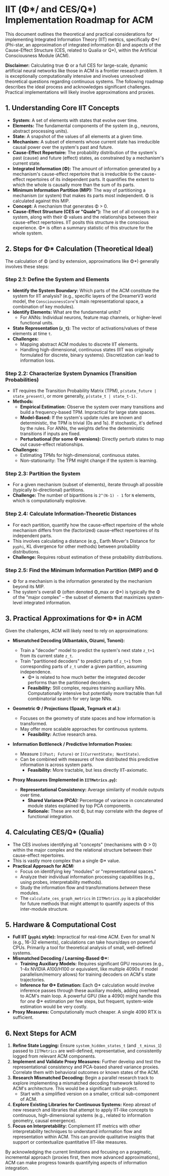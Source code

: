 # IIT (Φ*/ and CES/Q*) Implementation Roadmap for ACM

This document outlines the theoretical and practical considerations for implementing Integrated Information Theory (IIT) metrics, specifically Φ*/ (Phi-star, an approximation of integrated information Φ) and aspects of the Cause-Effect Structure (CES, related to Qualia or Q*), within the Artificial Consciousness Module (ACM).

**Disclaimer:** Calculating true Φ or a full CES for large-scale, dynamic artificial neural networks like those in ACM is a frontier research problem. It is exceptionally computationally intensive and involves unresolved theoretical questions regarding continuous systems. The following roadmap describes the ideal process and acknowledges significant challenges. Practical implementations will likely involve approximations and proxies.

## 1. Understanding Core IIT Concepts

* **System:** A set of elements with states that evolve over time.
* **Elements:** The fundamental components of the system (e.g., neurons, abstract processing units).
* **State:** A snapshot of the values of all elements at a given time.
* **Mechanism:** A subset of elements whose current state has irreducible causal power over the system's past and future.
* **Cause-Effect Repertoire:** The probability distribution of the system's past (cause) and future (effect) states, as constrained by a mechanism's current state.
* **Integrated Information (Φ):** The amount of information generated by a mechanism's cause-effect repertoire that is irreducible to the cause-effect repertoires of its independent parts. It quantifies the extent to which the whole is causally more than the sum of its parts.
* **Minimum Information Partition (MIP):** The way of partitioning a mechanism (or system) that makes its parts most independent. Φ is calculated against this MIP.
* **Concept:** A mechanism that generates Φ > 0.
* **Cause-Effect Structure (CES or "Quale"):** The set of all concepts in a system, along with their Φ values and the relationships between their cause-effect repertoires. IIT posits this structure *is* the conscious experience. Φ* is often a summary statistic of this structure for the whole system.

## 2. Steps for Φ* Calculation (Theoretical Ideal)

The calculation of Φ (and by extension, approximations like Φ*) generally involves these steps:

### Step 2.1: Define the System and Elements

* **Identify the System Boundary:** Which parts of the ACM constitute the system for IIT analysis? (e.g., specific layers of the DreamerV3 world model, the `ConsciousnessCore`'s main representational space, a combination of key modules).
* **Identify Elements:** What are the fundamental units?
  * For ANNs: Individual neurons, feature map channels, or higher-level functional units.
* **State Representation (`z_t`):** The vector of activations/values of these elements at time `t`.
* **Challenges:**
  * Mapping abstract ACM modules to discrete IIT elements.
  * Handling high-dimensional, continuous states (IIT was originally formulated for discrete, binary systems). Discretization can lead to information loss.

### Step 2.2: Characterize System Dynamics (Transition Probabilities)

* IIT requires the Transition Probability Matrix (TPM), `p(state_future | state_present)`, or more generally, `p(state_t | state_t-1)`.
* **Methods:**
  * **Empirical Estimation:** Observe the system over many transitions and build a frequency-based TPM. Impractical for large state spaces.
  * **Model-Based:** If the system's update rules are known and deterministic, the TPM is trivial (0s and 1s). If stochastic, it's defined by the rules. For ANNs, the weights define the deterministic transitions if inputs are fixed.
  * **Perturbational (for some Φ versions):** Directly perturb states to map out cause-effect relationships.
* **Challenges:**
  * Estimating TPMs for high-dimensional, continuous states.
  * Non-stationarity: The TPM might change if the system is learning.

### Step 2.3: Partition the System

* For a given mechanism (subset of elements), iterate through all possible (typically bi-directional) partitions.
* **Challenge:** The number of bipartitions is `2^(N-1) - 1` for `N` elements, which is computationally explosive.

### Step 2.4: Calculate Information-Theoretic Distances

* For each partition, quantify how the cause-effect repertoire of the whole mechanism differs from the (factorized) cause-effect repertoires of its independent parts.
* This involves calculating a distance (e.g., Earth Mover's Distance for `pyphi`, KL divergence for other methods) between probability distributions.
* **Challenge:** Requires robust estimation of these probability distributions.

### Step 2.5: Find the Minimum Information Partition (MIP) and Φ

* Φ for a mechanism is the information generated by the mechanism beyond its MIP.
* The system's overall Φ (often denoted Φ_max or Φ*) is typically the Φ of the "major complex" – the subset of elements that maximizes system-level integrated information.

## 3. Practical Approximations for Φ* in ACM

Given the challenges, ACM will likely need to rely on approximations:

* **Mismatched Decoding (Albantakis, Oizumi, Tononi):**
  * Train a "decoder" model to predict the system's next state `z_t+1` from its current state `z_t`.
  * Train "partitioned decoders" to predict parts of `z_t+1` from corresponding parts of `z_t` under a given partition, assuming independence.
    * Φ* is related to how much better the integrated decoder performs than the partitioned decoders.
    * **Feasibility:** Still complex, requires training auxiliary NNs. Computationally intensive but potentially more tractable than full combinatorial search for very large NNs.

* **Geometric Φ / Projections (Spaak, Tegmark et al.):**
  * Focuses on the geometry of state spaces and how information is transformed.
  * May offer more scalable approaches for continuous systems.
    * **Feasibility:** Active research area.

* **Information Bottleneck / Predictive Information Proxies:**
  * Measure `I(Past; Future)` or `I(CurrentState; NextState)`.
  * Can be combined with measures of how distributed this predictive information is across system parts.
    * **Feasibility:** More tractable, but less directly IIT-axiomatic.

* **Proxy Measures (Implemented in `IITMetrics.py`):**

  * **Representational Consistency:** Average similarity of module outputs over time.
    * **Shared Variance (PCA):** Percentage of variance in concatenated module states explained by top PCA components.
    * **Rationale:** These are not Φ, but may correlate with the degree of functional integration.

## 4. Calculating CES/Q* (Qualia)

* The CES involves identifying all "concepts" (mechanisms with Φ > 0) within the major complex and the relational structure between their cause-effect repertoires.
* This is vastly more complex than a single Φ* value.
* **Practical Approach for ACM:**
  * Focus on identifying key "modules" or "representational spaces."
  * Analyze their individual information processing capabilities (e.g., using probes, interpretability methods).
  * Study the information flow and transformations *between* these modules.
  * The `calculate_ces_graph_metrics` in `IITMetrics.py` is a placeholder for future methods that might attempt to quantify aspects of this inter-module structure.

## 5. Hardware & Computational Cost

* **Full IIT (`pyphi` style):** Impractical for real-time ACM. Even for small N (e.g., 16-32 elements), calculations can take hours/days on powerful CPUs. Primarily a tool for theoretical analysis of small, well-defined systems.
* **Mismatched Decoding / Learning-Based Φ\*:**
  * **Training Auxiliary Models:** Requires significant GPU resources (e.g., 1-4x NVIDIA A100/H100 or equivalent, like multiple 4090s if model parallelism/memory allows) for training decoders on ACM's state trajectories.
  * **Inference for Φ\* Estimation:** Each Φ\* calculation would involve inference passes through these auxiliary models, adding overhead to ACM's main loop. A powerful GPU (like a 4090) might handle this for *one* Φ\* estimation per few steps, but frequent, system-wide estimation would be very costly.
* **Proxy Measures:** Computationally much cheaper. A single 4090 RTX is sufficient.

## 6. Next Steps for ACM

1. **Refine State Logging:** Ensure `system_hidden_states_t` (and `_t_minus_1`) passed to `IITMetrics` are well-defined, representative, and consistently logged from relevant ACM components.
2. **Implement and Validate Proxy Measures:** Further develop and test the representational consistency and PCA-based shared variance proxies. Correlate them with behavioral outcomes or known states of the ACM.
3. **Research Mismatched Decoding:** Begin a parallel research track to explore implementing a mismatched decoding framework tailored to ACM's architecture. This would be a significant sub-project.
    * Start with a simplified version on a smaller, critical sub-component of ACM.
4. **Explore Existing Libraries for Continuous Systems:** Keep abreast of new research and libraries that attempt to apply IIT-like concepts to continuous, high-dimensional systems (e.g., related to information geometry, causal emergence).
5. **Focus on Interpretability:** Complement IIT metrics with other interpretability techniques to understand information flow and representation within ACM. This can provide qualitative insights that support or contextualize quantitative IIT-like measures.

By acknowledging the current limitations and focusing on a pragmatic, incremental approach (proxies first, then more advanced approximations), ACM can make progress towards quantifying aspects of information integration.

